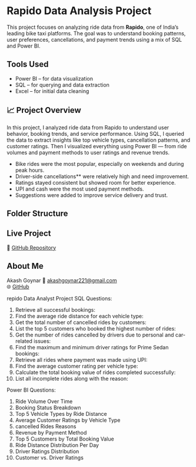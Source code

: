 # Rapido Data Analysis Project

This project focuses on analyzing ride data from **Rapido**, one of India’s leading bike taxi platforms. The goal was to understand booking patterns, user preferences, cancellations, and payment trends using a mix of SQL and Power BI.

##  Tools Used
- Power BI – for data visualization
- SQL – for querying and data extraction
- Excel – for initial data cleaning

## 📈 Project Overview

In this project, I analyzed ride data from Rapido to understand user behavior, booking trends, and service performance. Using SQL, I queried the data to extract insights like top vehicle types, cancellation patterns, and customer ratings. Then I visualized everything using Power BI — from ride volumes and payment methods to user ratings and revenue trends.

- Bike rides were the most popular, especially on weekends and during peak hours.
- Driver-side cancellations** were relatively high and need improvement.
- Ratings stayed consistent but showed room for better experience.
- UPI and cash were the most used payment methods.
- Suggestions were added to improve service delivery and trust.

## Folder Structure

## Live Project
🔗 [GitHub Repository](https://github.com/akashgoynar221/REPIDO-DATA-ANALYSIS)

##  About Me
Akash Goynar
📧 akashgoynar221@gmail.com  
🌐 [GitHub](https://github.com/akashgoynar221)


repido Data Analyst Project
SQL Questions:
1. Retrieve all successful bookings:
2. Find the average ride distance for each vehicle type:
3. Get the total number of cancelled rides by customers:
4. List the top 5 customers who booked the highest number of rides:
5. Get the number of rides cancelled by drivers due to personal and car-related issues:
6. Find the maximum and minimum driver ratings for Prime Sedan bookings:
7. Retrieve all rides where payment was made using UPI:
8. Find the average customer rating per vehicle type:
9. Calculate the total booking value of rides completed successfully:
10. List all incomplete rides along with the reason:
    
Power BI Questions:
1. Ride Volume Over Time
2. Booking Status Breakdown
3. Top 5 Vehicle Types by Ride Distance
4. Average Customer Ratings by Vehicle Type
5. cancelled Rides Reasons
6. Revenue by Payment Method
7. Top 5 Customers by Total Booking Value
8. Ride Distance Distribution Per Day
9. Driver Ratings Distribution
10. Customer vs. Driver Ratings
